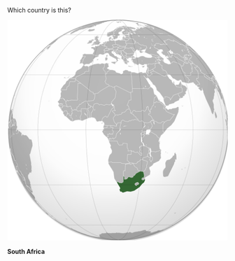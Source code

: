 Which country is this?

![Map of a country](images/South_Africa_(orthographic_projection).svg)
<!--question-->
**South Africa**